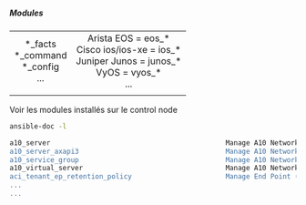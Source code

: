 ##### Modules

| |  |
| :---: | :-----: |
| \*_facts <br/> \*_command <br/> \*_config <br/> ... | Arista EOS = eos\_\* <br/> Cisco ios/ios-xe = ios\_\* <br/> Juniper Junos = junos\_\* <br/> VyOS = vyos\_\* <br/> ... |
| |  |

Voir les modules installés sur le control node

```sh
ansible-doc -l

a10_server                                           Manage A10 Networks AX/SoftAX/Thunder/vThunder devices' server object.                  
a10_server_axapi3                                    Manage A10 Networks AX/SoftAX/Thunder/vThunder devices
a10_service_group                                    Manage A10 Networks AX/SoftAX/Thunder/vThunder devices' service groups.
a10_virtual_server                                   Manage A10 Networks AX/SoftAX/Thunder/vThunder devices' virtual servers.
aci_tenant_ep_retention_policy                       Manage End Point (EP) retention protocol policies (fv:EpRetPol)                   
...
...

```






